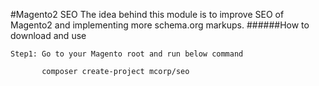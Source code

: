 #Magento2 SEO
The idea behind this module is to improve SEO of Magento2 and implementing more schema.org markups.
######How to download and use
```
Step1: Go to your Magento root and run below command

       composer create-project mcorp/seo          